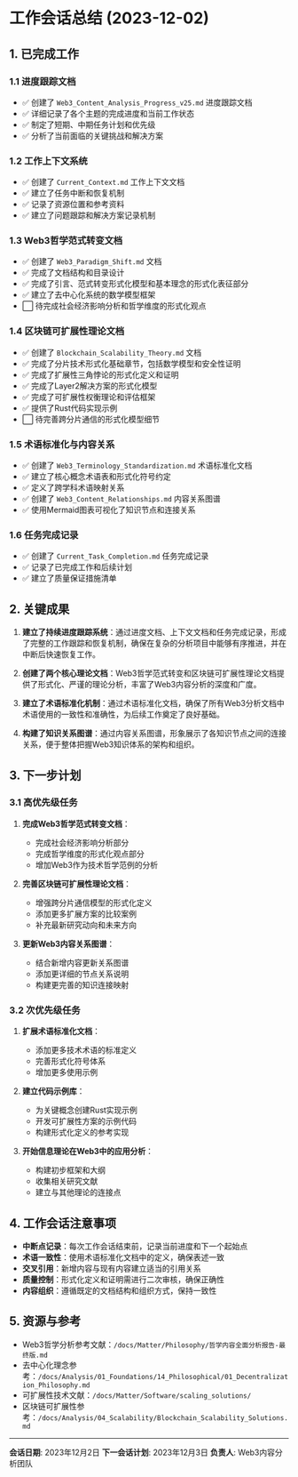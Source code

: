 # 工作会话总结 (2023-12-02)

## 1. 已完成工作

### 1.1 进度跟踪文档

- ✅ 创建了 `Web3_Content_Analysis_Progress_v25.md` 进度跟踪文档
- ✅ 详细记录了各个主题的完成进度和当前工作状态
- ✅ 制定了短期、中期任务计划和优先级
- ✅ 分析了当前面临的关键挑战和解决方案

### 1.2 工作上下文系统

- ✅ 创建了 `Current_Context.md` 工作上下文文档
- ✅ 建立了任务中断和恢复机制
- ✅ 记录了资源位置和参考资料
- ✅ 建立了问题跟踪和解决方案记录机制

### 1.3 Web3哲学范式转变文档

- ✅ 创建了 `Web3_Paradigm_Shift.md` 文档
- ✅ 完成了文档结构和目录设计
- ✅ 完成了引言、范式转变形式化模型和基本理念的形式化表征部分
- ✅ 建立了去中心化系统的数学模型框架
- ⬜ 待完成社会经济影响分析和哲学维度的形式化观点

### 1.4 区块链可扩展性理论文档

- ✅ 创建了 `Blockchain_Scalability_Theory.md` 文档
- ✅ 完成了分片技术形式化基础章节，包括数学模型和安全性证明
- ✅ 完成了扩展性三角悖论的形式化定义和证明
- ✅ 完成了Layer2解决方案的形式化模型
- ✅ 完成了可扩展性权衡理论和评估框架
- ✅ 提供了Rust代码实现示例
- ⬜ 待完善跨分片通信的形式化模型细节

### 1.5 术语标准化与内容关系

- ✅ 创建了 `Web3_Terminology_Standardization.md` 术语标准化文档
- ✅ 建立了核心概念术语表和形式化符号约定
- ✅ 定义了跨学科术语映射关系
- ✅ 创建了 `Web3_Content_Relationships.md` 内容关系图谱
- ✅ 使用Mermaid图表可视化了知识节点和连接关系

### 1.6 任务完成记录

- ✅ 创建了 `Current_Task_Completion.md` 任务完成记录
- ✅ 记录了已完成工作和后续计划
- ✅ 建立了质量保证措施清单

## 2. 关键成果

1. **建立了持续进度跟踪系统**：通过进度文档、上下文文档和任务完成记录，形成了完整的工作跟踪和恢复机制，确保在复杂的分析项目中能够有序推进，并在中断后快速恢复工作。

2. **创建了两个核心理论文档**：Web3哲学范式转变和区块链可扩展性理论文档提供了形式化、严谨的理论分析，丰富了Web3内容分析的深度和广度。

3. **建立了术语标准化机制**：通过术语标准化文档，确保了所有Web3分析文档中术语使用的一致性和准确性，为后续工作奠定了良好基础。

4. **构建了知识关系图谱**：通过内容关系图谱，形象展示了各知识节点之间的连接关系，便于整体把握Web3知识体系的架构和组织。

## 3. 下一步计划

### 3.1 高优先级任务

1. **完成Web3哲学范式转变文档**：
   - 完成社会经济影响分析部分
   - 完成哲学维度的形式化观点部分
   - 增加Web3作为技术哲学范例的分析

2. **完善区块链可扩展性理论文档**：
   - 增强跨分片通信模型的形式化定义
   - 添加更多扩展方案的比较案例
   - 补充最新研究动向和未来方向

3. **更新Web3内容关系图谱**：
   - 结合新增内容更新关系图谱
   - 添加更详细的节点关系说明
   - 构建更完善的知识连接映射

### 3.2 次优先级任务

1. **扩展术语标准化文档**：
   - 添加更多技术术语的标准定义
   - 完善形式化符号体系
   - 增加更多使用示例

2. **建立代码示例库**：
   - 为关键概念创建Rust实现示例
   - 开发可扩展性方案的示例代码
   - 构建形式化定义的参考实现

3. **开始信息理论在Web3中的应用分析**：
   - 构建初步框架和大纲
   - 收集相关研究文献
   - 建立与其他理论的连接点

## 4. 工作会话注意事项

- **中断点记录**：每次工作会话结束前，记录当前进度和下一个起始点
- **术语一致性**：使用术语标准化文档中的定义，确保表述一致
- **交叉引用**：新增内容与现有内容建立适当的引用关系
- **质量控制**：形式化定义和证明需进行二次审核，确保正确性
- **内容组织**：遵循既定的文档结构和组织方式，保持一致性

## 5. 资源与参考

- Web3哲学分析参考文献：`/docs/Matter/Philosophy/哲学内容全面分析报告-最终版.md`
- 去中心化理念参考：`/docs/Analysis/01_Foundations/14_Philosophical/01_Decentralization_Philosophy.md`
- 可扩展性技术文献：`/docs/Matter/Software/scaling_solutions/`
- 区块链可扩展性参考：`/docs/Analysis/04_Scalability/Blockchain_Scalability_Solutions.md`

---

**会话日期**: 2023年12月2日
**下一会话计划**: 2023年12月3日
**负责人**: Web3内容分析团队

